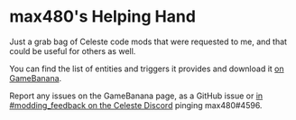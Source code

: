 # max480's Helping Hand

Just a grab bag of Celeste code mods that were requested to me, and that could be useful for others as well.

You can find the list of entities and triggers it provides and download it [on GameBanana](https://gamebanana.com/gamefiles/11423).

Report any issues on the GameBanana page, as a GitHub issue or [in #modding_feedback on the Celeste Discord](https://discord.gg/6qjaePQ) pinging max480#4596.